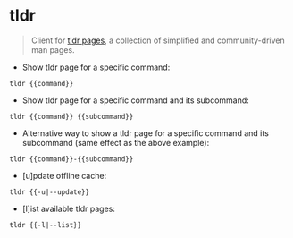 # tldr

> Client for [tldr pages](https://tldr.sh/), a collection of simplified
> and community-driven man pages.

- Show tldr page for a specific command:

`tldr {{command}}`

- Show tldr page for a specific command and its subcommand:

`tldr {{command}} {{subcommand}}`

- Alternative way to show a tldr page for a specific command and its
  subcommand (same effect as the above example):

`tldr {{command}}-{{subcommand}}`

- [u]pdate offline cache:

`tldr {{-u|--update}}`

- [l]ist available tldr pages:

`tldr {{-l|--list}}`
